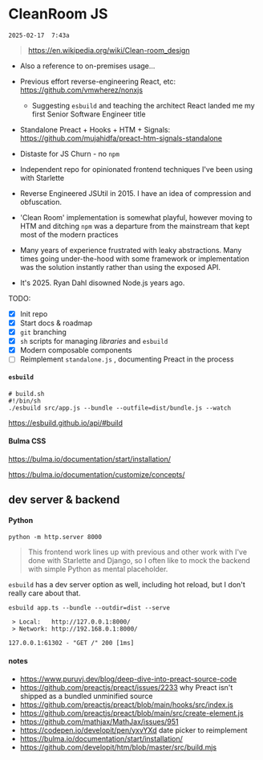 # CleanRoom JS

`2025-02-17  7:43a`

> https://en.wikipedia.org/wiki/Clean-room_design

- Also a reference to on-premises usage...

- Previous effort reverse-engineering React, etc: https://github.com/vmwherez/nonxjs

  - Suggesting `esbuild` and teaching the architect React landed me my first Senior Software Engineer title

- Standalone Preact + Hooks + HTM + Signals: https://github.com/mujahidfa/preact-htm-signals-standalone

- Distaste for JS Churn - no `npm`

- Independent repo for opinionated frontend techniques I've been using with Starlette

- Reverse Engineered JSUtil in 2015. I have an idea of compression and obfuscation.

- 'Clean Room' implementation is somewhat playful, however moving to HTM and ditching `npm` was a departure from the mainstream that kept most of the modern practices

- Many years of experience frustrated with leaky abstractions. Many times going under-the-hood with some framework or implementation was the solution instantly rather than using the exposed API.

- It's 2025. Ryan Dahl disowned Node.js years ago.

TODO:

- [x] Init repo
- [x] Start docs & roadmap
- [x] `git` branching
- [x] `sh` scripts for managing _libraries_ and `esbuild`
- [x] Modern composable components
- [ ] Reimplement `standalone.js` , documenting Preact in the process

#### `esbuild`

```
# build.sh
#!/bin/sh
./esbuild src/app.js --bundle --outfile=dist/bundle.js --watch
```

https://esbuild.github.io/api/#build

#### Bulma CSS

https://bulma.io/documentation/start/installation/

https://bulma.io/documentation/customize/concepts/

## dev server & backend

#### Python

```
python -m http.server 8000
```

> This frontend work lines up with previous and other work with I've done with Starlette and Django, so I often like to mock the backend with simple Python as mental placeholder.

`esbuild` has a dev server option as well, including hot reload, but I don't really care about that.

```
esbuild app.ts --bundle --outdir=dist --serve

 > Local:   http://127.0.0.1:8000/
 > Network: http://192.168.0.1:8000/

127.0.0.1:61302 - "GET /" 200 [1ms]
```

#### notes

- https://www.puruvj.dev/blog/deep-dive-into-preact-source-code
- https://github.com/preactjs/preact/issues/2233 why Preact isn't shipped as a bundled unminified source
- https://github.com/preactjs/preact/blob/main/hooks/src/index.js
- https://github.com/preactjs/preact/blob/main/src/create-element.js
- https://github.com/mathjax/MathJax/issues/951
- https://codepen.io/developit/pen/yxvYXd date picker to reimplement
- https://bulma.io/documentation/start/installation/
- https://github.com/developit/htm/blob/master/src/build.mjs
